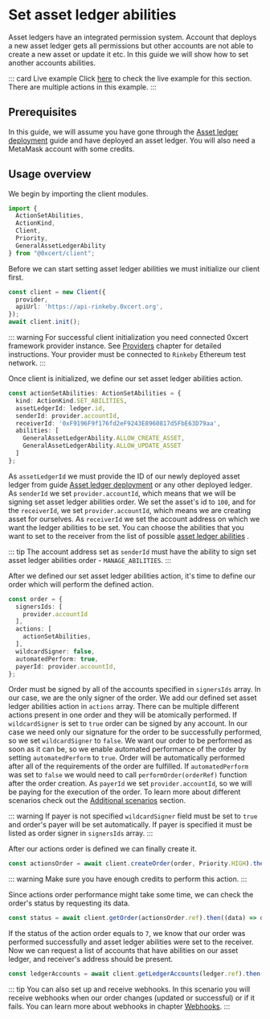 # Set asset ledger abilities

Asset ledgers have an integrated permission system. Account that deploys a new asset ledger gets all permissions but other accounts are not able to create a new asset or update it etc. In this guide we will show how to set another accounts abilities.

::: card Live example
Click [here](https://codesandbox.io/s/github/0xcert/api-example-order?module=%2FREADME.md) to check the live example for this section. There are multiple actions in this example.
:::

## Prerequisites

In this guide, we will assume you have gone through the [Asset ledger deployment](asset-ledger-deployment.html#asset-ledger-deployment) guide and have deployed an asset ledger. You will also need a MetaMask account with some credits.

## Usage overview

We begin by importing the client modules.

```ts
import { 
  ActionSetAbilities,
  ActionKind,
  Client,
  Priority,
  GeneralAssetLedgerAbility
} from "@0xcert/client";
```

Before we can start setting asset ledger abilities we must initialize our client first.

```ts
const client = new Client({
  provider,
  apiUrl: 'https://api-rinkeby.0xcert.org',
});
await client.init();
```
::: warning
For successful client initialization you need connected 0xcert framework provider instance. See [Providers](providers.html#providers) chapter for detailed instructions. Your provider must be connected to `Rinkeby` Ethereum test network.
:::

Once client is initialized, we define our set asset ledger abilities action.

```ts
const actionSetAbilities: ActionSetAbilities = {
  kind: ActionKind.SET_ABILITIES,
  assetLedgerId: ledger.id,
  senderId: provider.accountId,
  receiverId: '0xF9196F9f176fd2eF9243E8960817d5FbE63D79aa',
  abilities: [
    GeneralAssetLedgerAbility.ALLOW_CREATE_ASSET,
    GeneralAssetLedgerAbility.ALLOW_UPDATE_ASSET
  ]
};
```

As `assetLedgerId` we must provide the ID of our newly deployed asset ledger from guide [Asset ledger deployment](asset-ledger-deployment.html#asset-ledger-deployment) or any other deployed ledger. As `senderId` we set `provider.accountId`, which means that we will be signing set asset ledger abilities order. We set the asset's id to `100`, and for the `receiverId`, we set `provider.accountId`, which means we are creating asset for ourselves. As `receiverId` we set the account address on which we want the ledger abilities to be set. You can choose the abilities that you want to set to the receiver from the list of possible [asset ledger abilities](https://docs.0xcert.org/framework/v2/api/ethereum-connectors.html#ledger-abilities) .

::: tip
The account address set as `senderId` must have the ability to sign set asset ledger abilities order - `MANAGE_ABILITIES`.
:::

After we defined our set asset ledger abilities action, it's time to define our order which will perform the defined action.

```ts
const order = {
  signersIds: [
    provider.accountId
  ],
  actions: [
    actionSetAbilities,
  ],
  wildcardSigner: false,
  automatedPerform: true,
  payerId: provider.accountId,
};
```

Order must be signed by all of the accounts specified in `signersIds` array. In our case, we are the only signer of the order. We add our defined set asset ledger abilities action in `actions` array. There can be multiple different actions present in one order and they will be atomically performed. If `wildcardSigner` is set to `true` order can be signed by any account. In our case we need only our signature for the order to be successfully performed, so we set `wildcardSigner` to `false`. We want our order to be performed as soon as it can be, so we enable automated performance of the order by setting `automatedPerform` to `true`. Order will be automatically performed after all of the requirements of the order are fulfilled. If `automatedPerform` was set to `false` we would need to call `performOrder(orderRef)` function after the order creation. As `payerId` we set `provider.accountId`, so we will be paying for the execution of the order. To learn more about different scenarios check out the [Additional scenarios](additional-scenarios.html) section.

::: warning
If payer is not specified `wildcardSigner` field must be set to `true` and order's payer will be set automatically. If payer is specified it must be listed as order signer in `signersIds` array.
:::

After our actions order is defined we can finally create it.

```ts
const actionsOrder = await client.createOrder(order, Priority.HIGH).then((data) => data.data);
```

::: warning
Make sure you have enough credits to perform this action.
:::

Since actions order performance might take some time, we can check the order's status by requesting its data.

```ts
const status = await client.getOrder(actionsOrder.ref).then((data) => data.data.status);
```

If the status of the action order equals to `7`, we know that our order was performed successfully and asset ledger abilities were set to the receiver. Now we can request a list of accounts that have abilities on our asset ledger, and receiver's address should be present.

```ts
const ledgerAccounts = await client.getLedgerAccounts(ledger.ref).then((data) => data.data);
```

::: tip
You can also set up and receive webhooks. In this scenario you will receive webhooks when our order changes (updated or successful) or if it fails. You can learn more about webhooks in chapter [Webhooks](/api/api/client.html#webhooks). 
:::
